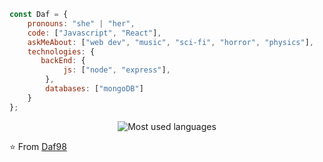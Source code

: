 ```javascript
const Daf = {
    pronouns: "she" | "her",
    code: ["Javascript", "React"],
    askMeAbout: ["web dev", "music", "sci-fi", "horror", "physics"],
    technologies: {
       backEnd: {
            js: ["node", "express"],
        },
        databases: ["mongoDB"]
    }
};
```
<p align="center">
   <img src="https://github-readme-stats.vercel.app/api/top-langs/?username=Daf98&theme=tokyonight" alt="Most used languages">
</p>

⭐️ From [Daf98](https://github.com/Daf98)
